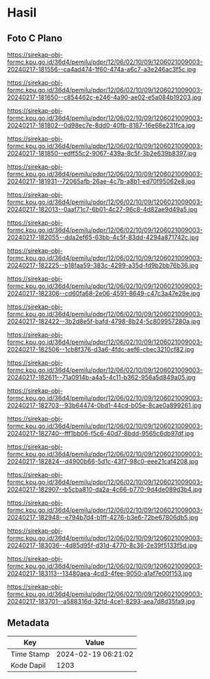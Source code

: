 # Hasil

## Foto C Plano

https://sirekap-obj-formc.kpu.go.id/36d4/pemilu/pdpr/12/06/02/10/09/1206021009003-20240217-181556--ca4ad474-1f60-474a-a6c7-a3e246ac3f5c.jpg

https://sirekap-obj-formc.kpu.go.id/36d4/pemilu/pdpr/12/06/02/10/09/1206021009003-20240217-181650--c854462c-e246-4a90-ae02-e5a084b19203.jpg

https://sirekap-obj-formc.kpu.go.id/36d4/pemilu/pdpr/12/06/02/10/09/1206021009003-20240217-181802--0d98ec7e-8dd0-40fb-8187-16e68e231fca.jpg

https://sirekap-obj-formc.kpu.go.id/36d4/pemilu/pdpr/12/06/02/10/09/1206021009003-20240217-181850--edff55c2-9067-439a-8c5f-3b2e639b8397.jpg

https://sirekap-obj-formc.kpu.go.id/36d4/pemilu/pdpr/12/06/02/10/09/1206021009003-20240217-181931--72065afb-26ae-4c7b-a8b1-ed70f95062e8.jpg

https://sirekap-obj-formc.kpu.go.id/36d4/pemilu/pdpr/12/06/02/10/09/1206021009003-20240217-182013--0aaf71c7-6b01-4c27-96c8-4d82ae9d49a5.jpg

https://sirekap-obj-formc.kpu.go.id/36d4/pemilu/pdpr/12/06/02/10/09/1206021009003-20240217-182055--dda2ef65-63bb-4c5f-83dd-4294a871742c.jpg

https://sirekap-obj-formc.kpu.go.id/36d4/pemilu/pdpr/12/06/02/10/09/1206021009003-20240217-182225--b18faa59-383c-4299-a35d-fd9b2bb76b36.jpg

https://sirekap-obj-formc.kpu.go.id/36d4/pemilu/pdpr/12/06/02/10/09/1206021009003-20240217-182306--cd60fa68-2e06-4591-8649-c47c3a47e28e.jpg

https://sirekap-obj-formc.kpu.go.id/36d4/pemilu/pdpr/12/06/02/10/09/1206021009003-20240217-182422--3b2d8e5f-bafd-4798-8b24-5c809957280a.jpg

https://sirekap-obj-formc.kpu.go.id/36d4/pemilu/pdpr/12/06/02/10/09/1206021009003-20240217-182506--1cb8f376-d3a6-4fdc-aef6-cbec3210cf82.jpg

https://sirekap-obj-formc.kpu.go.id/36d4/pemilu/pdpr/12/06/02/10/09/1206021009003-20240217-182611--71a0914b-a4a5-4c11-b362-956a5d849a05.jpg

https://sirekap-obj-formc.kpu.go.id/36d4/pemilu/pdpr/12/06/02/10/09/1206021009003-20240217-182703--93b64474-0bd1-44cd-b05e-8cae0a899261.jpg

https://sirekap-obj-formc.kpu.go.id/36d4/pemilu/pdpr/12/06/02/10/09/1206021009003-20240217-182740--fff1bb06-f5c6-40d7-8bdd-9565c6db97df.jpg

https://sirekap-obj-formc.kpu.go.id/36d4/pemilu/pdpr/12/06/02/10/09/1206021009003-20240217-182824--d4900b66-5d1c-43f7-98c0-eee21caf4208.jpg

https://sirekap-obj-formc.kpu.go.id/36d4/pemilu/pdpr/12/06/02/10/09/1206021009003-20240217-182907--b5cba810-da2a-4c66-b770-9d4de089d3b4.jpg

https://sirekap-obj-formc.kpu.go.id/36d4/pemilu/pdpr/12/06/02/10/09/1206021009003-20240217-182948--e794b7d4-b1ff-4276-b3e6-72be67806db5.jpg

https://sirekap-obj-formc.kpu.go.id/36d4/pemilu/pdpr/12/06/02/10/09/1206021009003-20240217-183036--4d85d95f-d31d-4770-8c36-2e39f5133f5d.jpg

https://sirekap-obj-formc.kpu.go.id/36d4/pemilu/pdpr/12/06/02/10/09/1206021009003-20240217-183113--13480aea-4cd3-4fee-9050-a1af7e00f153.jpg

https://sirekap-obj-formc.kpu.go.id/36d4/pemilu/pdpr/12/06/02/10/09/1206021009003-20240217-183701--a588316d-32fd-4ce1-8293-aea7d8d35fa9.jpg


## Metadata

| Key        | Value               |
| ---------- | ------------------- |
| Time Stamp | 2024-02-19 06:21:02 |
| Kode Dapil | 1203                |



